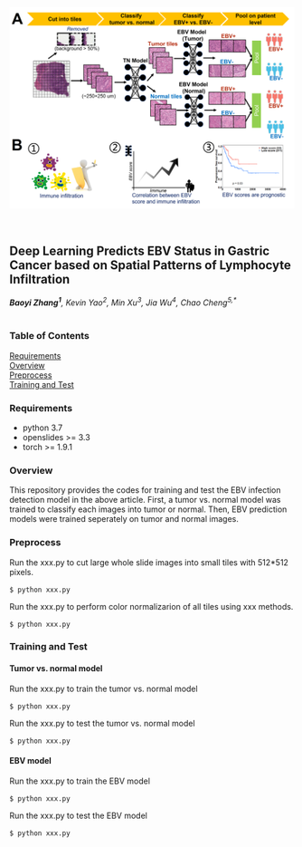 <p>
   <img width="1000" src="figs/workflow.png"></a>
</p>
<br>

## Deep Learning Predicts EBV Status in Gastric Cancer based on Spatial Patterns of Lymphocyte Infiltration
_**Baoyi Zhang<sup>1</sup>**, Kevin Yao<sup>2</sup>, Min Xu<sup>3</sup>, Jia Wu<sup>4</sup>, Chao Cheng<sup>5,*</sup>_</br></br>
### Table of Contents  
[Requirements](#requirements)  
[Overview](#overview)  
[Preprocess](#preprocess)  
[Training and Test](#training)  


<a name="requirements"></a>
### Requirements

* python 3.7
* openslides >= 3.3
* torch >= 1.9.1

<a name="overview"></a>
### Overview

This repository provides the codes for training and test the EBV infection detection model in the above article. First, a tumor vs. normal model was trained to classify each images into tumor or normal. Then, EBV prediction models were trained seperately on tumor and normal images. 

<a name="preprocess"></a>
### Preprocess

Run the xxx.py to cut large whole slide images into small tiles with 512\*512 pixels. 
```
$ python xxx.py 
```

Run the xxx.py to perform color normalizarion of all tiles using xxx methods. 
```
$ python xxx.py 
```

<a name="training"></a>
### Training and Test
#### Tumor vs. normal model
Run the xxx.py to train the tumor vs. normal model
```
$ python xxx.py 
```

Run the xxx.py to test the tumor vs. normal model
```
$ python xxx.py 
```
#### EBV model
Run the xxx.py to train the EBV model
```
$ python xxx.py 
```

Run the xxx.py to test the EBV model
```
$ python xxx.py 
```
